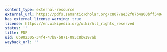```yaml
---
content_type: external-resource
external_url: https://pdfs.semanticscholar.org/c807/ae32f07b4a00bff549c940529816ef8cb188.pdf
has_external_license_warning: true
license: https://en.wikipedia.org/wiki/All_rights_reserved
status: ''
title: PDF
uid: 6b902305-34f4-47b8-b871-095c8b6197ab
wayback_url: ''
---
```

